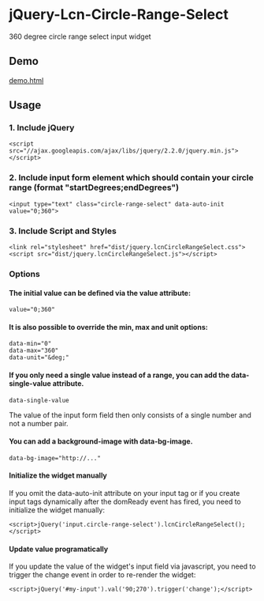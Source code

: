 jQuery-Lcn-Circle-Range-Select
==============================

360 degree circle range select input widget


Demo
----

[demo.html](http://cdn.rawgit.com/FaiblUG/jQuery-Lcn-Circle-Range-Select/master/demo.html)


Usage
-----

### 1. Include jQuery
    
    <script src="//ajax.googleapis.com/ajax/libs/jquery/2.2.0/jquery.min.js"></script>

### 2. Include input form element which should contain your circle range (format "startDegrees;endDegrees")
    
    <input type="text" class="circle-range-select" data-auto-init value="0;360">

### 3. Include Script and Styles
    
    <link rel="stylesheet" href="dist/jquery.lcnCircleRangeSelect.css">
    <script src="dist/jquery.lcnCircleRangeSelect.js"></script>


### Options

#### The initial value can be defined via the value attribute:
    
    value="0;360"
   
#### It is also possible to override the min, max and unit options:
    
    data-min="0"
    data-max="360"
    data-unit="&deg;"
    
#### If you only need a single value instead of a range, you can add the data-single-value attribute.

    data-single-value

The value of the input form field then only consists of a single number and not a number pair.
    
#### You can add a background-image with data-bg-image.

    data-bg-image="http://..."

#### Initialize the widget manually

If you omit the data-auto-init attribute on your input tag or if you create input tags dynamically after the domReady event has fired, you need to initialize the widget manually:
    
    <script>jQuery('input.circle-range-select').lcnCircleRangeSelect();</script>   


#### Update value programatically

If you update the value of the widget's input field via javascript, you need to trigger the change event in order to re-render the widget:
    
    <script>jQuery('#my-input').val('90;270').trigger('change');</script>
